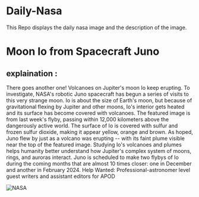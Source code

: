 # Daily-Nasa

This Repo displays the daily nasa image and the description of the image.

<!--NASA-->
# Moon Io from Spacecraft Juno
## explaination :

There goes another one!  Volcanoes on Jupiter's moon Io keep erupting. To investigate, NASA's robotic Juno spacecraft has begun a series of visits to this very strange moon. Io is about the size of Earth's moon, but because of gravitational flexing by Jupiter and other moons, Io's interior gets heated and its surface has become covered with volcanoes.  The featured image is from last week's flyby, passing within 12,000 kilometers above the dangerously active world. The surface of Io is covered with sulfur and frozen sulfur dioxide, making it appear yellow, orange and brown. As hoped, Juno flew by just as a volcano was erupting -- with its faint plume visible near the top of the featured image.  Studying Io's volcanoes and plumes helps humanity better understand how Jupiter's complex system of moons, rings, and auroras interact. Juno is scheduled to make two flybys of Io during the coming months that are almost 10 times closer: one in December and another in February 2024.   Help Wanted: Professional-astronomer level guest writers and assistant editors for APOD

![NASA](https://apod.nasa.gov/apod/image/2310/IoFlyby_Juno_960.jpg)
<!--/NASA-->